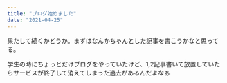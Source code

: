 ```yaml
---
title: "ブログ始めました"
date: "2021-04-25"
---
```


果たして続くかどうか。まずはなんかちゃんとした記事を書こうかなと思ってる。

学生の時にちょっとだけブログをやっていたけど、1,2記事書いて放置していたらサービスが終了して消えてしまった過去があるんだよなぁ
